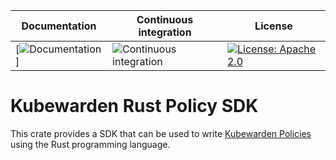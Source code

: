 Documentation | Continuous integration | License
 -----------------------|--------|----
[![Documentation](https://img.shields.io/docsrs/kubewarden-policy-sdk)] | ![Continuous integration](https://github.com/kubewarden/policy-sdk-rust/workflows/Continuous%20integration/badge.svg) | [![License: Apache 2.0](https://img.shields.io/badge/License-Apache2.0-brightgreen.svg)](https://opensource.org/licenses/Apache-2.0)

# Kubewarden Rust Policy SDK

This crate provides a SDK that can be used to write [Kubewarden Policies](https://kubewarden.io)
using the Rust programming language.
